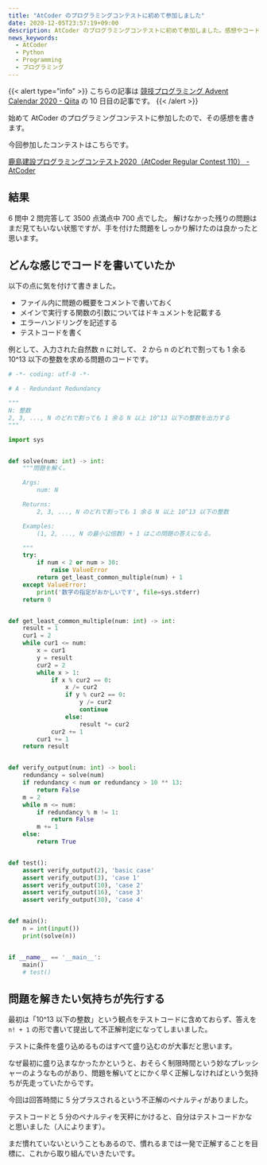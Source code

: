 ```yaml
---
title: "AtCoder のプログラミングコンテストに初めて参加しました"
date: 2020-12-05T23:57:19+09:00
description: AtCoder のプログラミングコンテストに初めて参加しました。感想やコードを書く上で気を付けたことなどを書きます。
news_keywords:
  - AtCoder
  - Python
  - Programming
  - プログラミング
---
```


{{< alert type="info" >}}
こちらの記事は [競技プログラミング Advent Calendar 2020 - Qiita](https://qiita.com/advent-calendar/2020/competitive-programming) の 10 日目の記事です。
{{< /alert >}}

始めて AtCoder のプログラミングコンテストに参加したので、その感想を書きます。

今回参加したコンテストはこちらです。

[鹿島建設プログラミングコンテスト2020（AtCoder Regular Contest 110） - AtCoder](https://atcoder.jp/contests/arc110)

## 結果

6 問中 2 問完答して 3500 点満点中 700 点でした。
解けなかった残りの問題はまだ見てもいない状態ですが、手を付けた問題をしっかり解けたのは良かったと思います。

## どんな感じでコードを書いていたか

以下の点に気を付けて書きました。

- ファイル内に問題の概要をコメントで書いておく
- メインで実行する関数の引数についてはドキュメントを記載する
- エラーハンドリングを記述する
- テストコードを書く

例として、入力された自然数 n に対して、 2 から n のどれで割っても 1 余る 10^13 以下の整数を求める問題のコードです。

```python
# -*- coding: utf-8 -*-

# A - Redundant Redundancy

"""
N: 整数
2, 3, ..., N のどれで割っても 1 余る N 以上 10^13 以下の整数を出力する
"""

import sys


def solve(num: int) -> int:
    """問題を解く。

    Args:
        num: N

    Returns:
        2, 3, ..., N のどれで割っても 1 余る N 以上 10^13 以下の整数

    Examples:
        (1, 2, ..., N の最小公倍数) + 1 はこの問題の答えになる。

    """
    try:
        if num < 2 or num > 30:
            raise ValueError
        return get_least_common_multiple(num) + 1
    except ValueError:
        print('数字の指定がおかしいです', file=sys.stderr)
    return 0


def get_least_common_multiple(num: int) -> int:
    result = 1
    cur1 = 2
    while cur1 <= num:
        x = cur1
        y = result
        cur2 = 2
        while x > 1:
            if x % cur2 == 0:
                x /= cur2
                if y % cur2 == 0:
                    y /= cur2
                    continue
                else:
                    result *= cur2
            cur2 += 1
        cur1 += 1
    return result


def verify_output(num: int) -> bool:
    redundancy = solve(num)
    if redundancy < num or redundancy > 10 ** 13:
        return False
    m = 2
    while m <= num:
        if redundancy % m != 1:
            return False
        m += 1
    else:
        return True


def test():
    assert verify_output(2), 'basic case'
    assert verify_output(3), 'case 1'
    assert verify_output(10), 'case 2'
    assert verify_output(16), 'case 3'
    assert verify_output(30), 'case 4'


def main():
    n = int(input())
    print(solve(n))


if __name__ == '__main__':
    main()
    # test()
```

## 問題を解きたい気持ちが先行する

最初は「10^13 以下の整数」という観点をテストコードに含めておらず、答えを `n! + 1` の形で書いて提出して不正解判定になってしまいました。

テストに条件を盛り込めるものはすべて盛り込むのが大事だと思います。

なぜ最初に盛り込まなかったかというと、おそらく制限時間という妙なプレッシャーのようなものがあり、問題を解いてとにかく早く正解しなければという気持ちが先走っていたからです。

今回は回答時間に 5 分プラスされるという不正解のペナルティがありました。

テストコードと 5 分のペナルティを天秤にかけると、自分はテストコードかなと思いました（人によります）。

まだ慣れていないということもあるので、慣れるまでは一発で正解することを目標に、これから取り組んでいきたいです。
